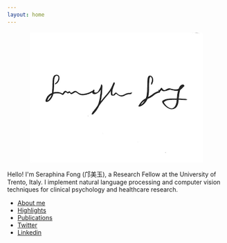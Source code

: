 ```yaml
---
layout: home
---
```


<img style="max-height:300px;display:block;margin:1.0rem auto" src="/assets/images/signature.jpg"/>

Hello! I'm Seraphina Fong (邝美玉), a Research Fellow at the University of Trento, Italy. I implement natural language processing and computer vision techniques for clinical psychology and healthcare research.

- [About me](about)
- [Highlights](highlights)
- [Publications](https://scholar.google.com/citations?user=lW6_vKQA)
- [Twitter](https://x.com/heyseraphina)
- [Linkedin](https://www.linkedin.com/in/seraphinafong/)
